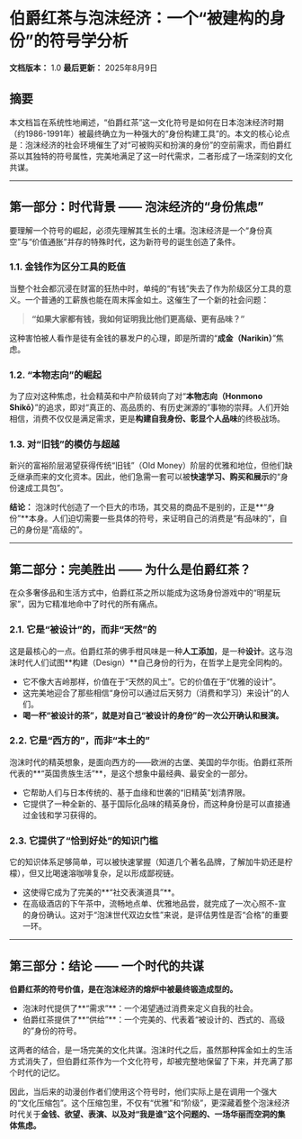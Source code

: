 # 伯爵红茶与泡沫经济：一个“被建构的身份”的符号学分析

**文档版本：** 1.0
**最后更新：** 2025年8月9日

## 摘要

本文档旨在系统性地阐述，“伯爵红茶”这一文化符号是如何在日本泡沫经济时期（约1986-1991年）被最终确立为一种强大的“身份构建工具”的。本文的核心论点是：泡沫经济的社会环境催生了对“可被购买和扮演的身份”的空前需求，而伯爵红茶以其独特的符号属性，完美地满足了这一时代需求，二者形成了一场深刻的文化共谋。

---

## 第一部分：时代背景 —— 泡沫经济的“身份焦虑”

要理解一个符号的崛起，必须先理解其生长的土壤。泡沫经济是一个“身份真空”与“价值通胀”并存的特殊时代，这为新符号的诞生创造了条件。

### 1.1. 金钱作为区分工具的贬值

当整个社会都沉浸在财富的狂热中时，单纯的“有钱”失去了作为阶级区分工具的意义。一个普通的工薪族也能在周末挥金如土。这催生了一个新的社会问题：

> **“如果大家都有钱，我如何证明我比他们更高级、更有品味？”**

这种害怕被人看作是徒有金钱的暴发户的心理，即是所谓的“**成金（Narikin）**”焦虑。

### 1.2. “本物志向”的崛起

为了应对这种焦虑，社会精英和中产阶级转向了对“**本物志向（Honmono Shikō）**”的追求，即对“真正的、高品质的、有历史渊源的”事物的崇拜。人们开始相信，消费不仅仅是满足需求，更是**构建自我身份、彰显个人品味**的终极战场。

### 1.3. 对“旧钱”的模仿与超越

新兴的富裕阶层渴望获得传统“旧钱”（Old Money）阶层的优雅和地位，但他们缺乏继承而来的文化资本。因此，他们急需一套可以被**快速学习、购买和展示**的“身份速成工具包”。

**结论：** 泡沫时代创造了一个巨大的市场，其交易的商品不是别的，正是**“身份”**本身。人们迫切需要一些具体的符号，来证明自己的消费是“有品味的”，自己的身份是“高级的”。

---

## 第二部分：完美胜出 —— 为什么是伯爵红茶？

在众多奢侈品和生活方式中，伯爵红茶之所以能成为这场身份游戏中的“明星玩家”，因为它精准地命中了时代的所有痛点。

### 2.1. 它是“被设计”的，而非“天然”的

这是最核心的一点。伯爵红茶的佛手柑风味是一种**人工添加**，是一种**设计**。这与泡沫时代人们试图**构建（Design）**自己身份的行为，在哲学上是完全同构的。

*   它不像大吉岭那样，价值在于“天然的风土”。它的价值在于“优雅的设计”。
*   这完美地迎合了那些相信“身份可以通过后天努力（消费和学习）来设计”的人们。
*   **喝一杯“被设计的茶”，就是对自己“被设计的身份”的一次公开确认和展演。**

### 2.2. 它是“西方的”，而非“本土的”

泡沫时代的精英想象，是面向西方的——欧洲的古堡、美国的华尔街。伯爵红茶所代表的**“英国贵族生活”**，是这个想象中最经典、最安全的一部分。

*   它帮助人们与日本传统的、基于血缘和世袭的“旧精英”划清界限。
*   它提供了一种全新的、基于国际化品味的精英身份，而这种身份是可以直接通过金钱和学习获得的。

### 2.3. 它提供了“恰到好处”的知识门槛

它的知识体系足够简单，可以被快速掌握（知道几个著名品牌，了解加牛奶还是柠檬），但又比喝速溶咖啡复杂，足以形成鄙视链。

*   这使得它成为了完美的**“社交表演道具”**。
*   在高级酒店的下午茶中，流畅地点单、优雅地品尝，就完成了一次心照不-宣的身份确认。这对于“泡沫世代双边女性”来说，是评估男性是否“合格”的重要一环。

---

## 第三部分：结论 —— 一个时代的共谋

**伯爵红茶的符号价值，是在泡沫经济的熔炉中被最终锻造成型的。**

*   泡沫时代提供了**“需求”**：一个渴望通过消费来定义自我的社会。
*   伯爵红茶提供了**“供给”**：一个完美的、代表着“被设计的、西式的、高级的”身份的符号。

这两者的结合，是一场完美的文化共谋。泡沫时代之后，虽然那种挥金如土的生活方式消失了，但伯爵红茶作为一个文化符号，却被完整地保留了下来，并充满了那个时代的记忆。

因此，当后来的动漫创作者们使用这个符号时，他们实际上是在调用一个强大的“文化压缩包”。这个压缩包里，不仅有“优雅”和“阶级”，更深藏着整个泡沫经济时代关于**金钱、欲望、表演、以及对“我是谁”这个问题的、一场华丽而空洞的集体焦虑。**